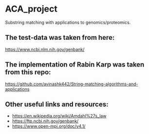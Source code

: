 # ACA_project
Substring matching with applications to genomics/proteomics.


## The test-data was taken from here:
<a href="https://www.ncbi.nlm.nih.gov/genbank/">https://www.ncbi.nlm.nih.gov/genbank/</a>

## The implementation of Rabin Karp was taken from this repo:

<a href="https://github.com/avinashk442/String-matching-algorithms-and-applications">https://github.com/avinashk442/String-matching-algorithms-and-applications</a>

## Other useful links and resources:
* https://en.wikipedia.org/wiki/Amdahl%27s_law
* https://ftp.ncbi.nih.gov/genbank/
* https://www.open-mpi.org/doc/v4.1/



